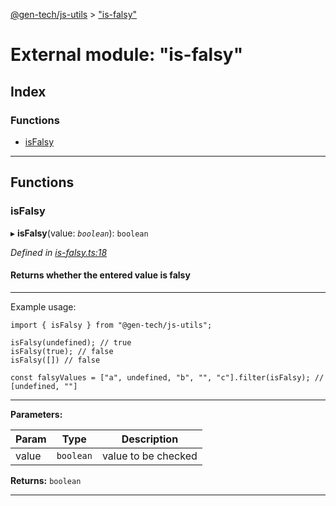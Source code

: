 [@gen-tech/js-utils](../README.md) > ["is-falsy"](../modules/_is_falsy_.md)

# External module: "is-falsy"

## Index

### Functions

* [isFalsy](_is_falsy_.md#isfalsy)

---

## Functions

<a id="isfalsy"></a>

###  isFalsy

▸ **isFalsy**(value: *`boolean`*): `boolean`

*Defined in [is-falsy.ts:18](https://github.com/gen-tech/js-utils/blob/6e1149a/src/is-falsy.ts#L18)*

#### Returns whether the entered value is falsy

* * *

Example usage:

    import { isFalsy } from "@gen-tech/js-utils";
    
    isFalsy(undefined); // true
    isFalsy(true); // false
    isFalsy([]) // false
    
    const falsyValues = ["a", undefined, "b", "", "c"].filter(isFalsy); // [undefined, ""]
    

* * *

**Parameters:**

| Param | Type | Description |
| ------ | ------ | ------ |
| value | `boolean` |  value to be checked |

**Returns:** `boolean`

___

